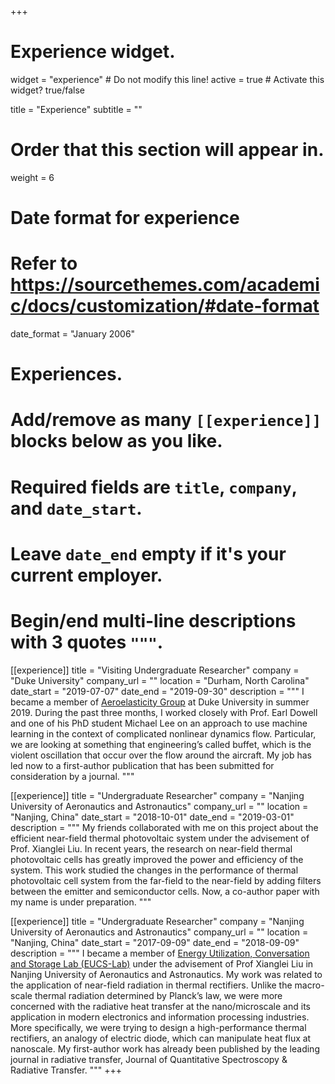 +++
# Experience widget.
widget = "experience"  # Do not modify this line!
active = true  # Activate this widget? true/false

title = "Experience"
subtitle = ""

# Order that this section will appear in.
weight = 6

# Date format for experience
#   Refer to https://sourcethemes.com/academic/docs/customization/#date-format
date_format = "January 2006"

# Experiences.
#   Add/remove as many `[[experience]]` blocks below as you like.
#   Required fields are `title`, `company`, and `date_start`.
#   Leave `date_end` empty if it's your current employer.
#   Begin/end multi-line descriptions with 3 quotes `"""`.


[[experience]]
  title = "Visiting Undergraduate Researcher"
  company = "Duke University"
  company_url = ""
  location = "Durham, North Carolina"
  date_start = "2019-07-07"
  date_end = "2019-09-30"
  description = """
I became a member of [Aeroelasticity Group](http://aeroelasticity.pratt.duke.edu/) at Duke University in summer 2019. During the past three months, I worked closely with Prof. Earl Dowell and one of his PhD student Michael Lee on an approach to use machine learning in the context of complicated nonlinear dynamics flow. Particular, we are looking at something that engineering’s called buffet, which is the violent oscillation that occur over the flow around the aircraft. My job has led now to a first-author publication that has been submitted for consideration by a journal.
  """

[[experience]]
  title = "Undergraduate Researcher"
  company = "Nanjing University of Aeronautics and Astronautics"
  company_url = ""
  location = "Nanjing, China"
  date_start = "2018-10-01"
  date_end = "2019-03-01"
  description = """
My friends collaborated with me on this project about the efficient near-field thermal photovoltaic system under the advisement of Prof. Xianglei Liu. In recent years, the research on near-field thermal photovoltaic cells has greatly improved the power and efficiency of the system. This work studied the changes in the performance of thermal photovoltaic cell system from the far-field to the near-field by adding filters between the emitter and semiconductor cells. Now, a co-author paper with my name is under preparation.
  """


[[experience]]
  title = "Undergraduate Researcher"
  company = "Nanjing University of Aeronautics and Astronautics"
  company_url = ""
  location = "Nanjing, China"
  date_start = "2017-09-09"
  date_end = "2018-09-09"
  description = """
I became a member of [Energy Utilization, Conversation and Storage Lab (EUCS-Lab)]( http://www.eucs-lab.com/) under the advisement of Prof Xianglei Liu in Nanjing University of Aeronautics and Astronautics. My work was related to the application of near-field radiation in thermal rectifiers. Unlike the macro-scale thermal radiation determined by Planck’s law, we were more concerned with the radiative heat transfer at the nano/microscale and its application in modern electronics and information processing industries. More specifically, we were trying to design a high-performance thermal rectifiers, an analogy of electric diode, which can manipulate heat flux at nanoscale. My first-author work has already been published by the leading journal in radiative transfer, Journal of Quantitative Spectroscopy & Radiative Transfer.
  """
+++
